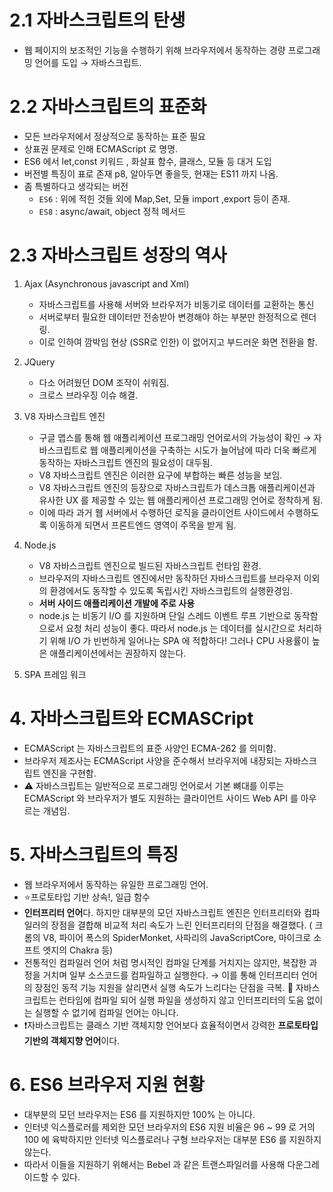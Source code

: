 # 2.1 자바스크립트의 탄생

- 웹 페이지의 보조적인 기능을 수행하기 위해 브라우저에서 동작하는 경량 프로그래밍 언어를 도입 → 자바스크립트.

# 2.2 자바스크립트의 표준화

- 모든 브라우저에서 정상적으로 동작하는 표준 필요
- 상표권 문제로 인해 ECMAScript 로 명명.
- ES6 에서 let,const 키워드 , 화살표 함수, 클래스, 모듈 등 대거 도입
- 버전별 특징이 표로 존재 p8, 알아두면 좋을듯, 현재는 ES11 까지 나옴.
- 좀 특별하다고 생각되는 버전
  - `ES6` : 위에 적힌 것들 외에 Map,Set, 모듈 import ,export 등이 존재.
  - `ES8` : async/await, object 정적 메서드

# 2.3 자바스크립트 성장의 역사

1. Ajax (Asynchronous javascript and Xml)

   - 자바스크립트를 사용해 서버와 브라우저가 비동기로 데이터를 교환하는 통신
   - 서버로부터 필요한 데이터만 전송받아 변경해야 하는 부분만 한정적으로 렌더링.
   - 이로 인하여 깜박임 현상 (SSR로 인한) 이 없어지고 부드러운 화면 전환을 함.

1. JQuery

   - 다소 어려웠던 DOM 조작이 쉬워짐.
   - 크로스 브라우징 이슈 해결.

1. V8 자바스크립트 엔진

   - 구글 맵스를 통해 웹 애플리케이션 프로그래밍 언어로서의 가능성이 확인 → 자바스크립트로 웹 애플리케이션을 구축하는 시도가 늘어남에 따라 더욱 빠르게 동작하는 자바스크립트 엔진의 필요성이 대두됨.
   - V8 자바스크립트 엔진은 이러한 요구에 부합하는 빠른 성능을 보임.
   - V8 자바스크립트 엔진의 등장으로 자바스크립트가 데스크톱 애플리케이션과 유사한 UX 를 제공할 수 있는 웹 애플리케이션 프로그래밍 언어로 정착하게 됨.
   - 이에 따라 과거 웹 서버에서 수행하던 로직을 클라이언트 사이드에서 수행하도록 이동하게 되면서 프론트엔드 영역이 주목을 받게 됨.

1. Node.js

   - V8 자바스크립트 엔진으로 빌드된 자바스크립트 런타임 환경.
   - 브라우저의 자바스크립트 엔진에서만 동작하던 자바스크립트를 브라우저 이외의 환경에서도 동작할 수 있도록 독립시킨 자바스크립트의 실행환경임.
   - **서버 사이드 애플리케이션 개발에 주로 사용**
   - node.js 는 비동기 I/O 를 지원하며 단일 스레드 이벤트 루프 기반으로 동작함으로서 요청 처리 성능이 좋다. 따라서 node.js 는 데이터를 실시간으로 처리하기 위해 I/O 가 빈번하게 일어나는 SPA 에 적합하다! 그러나 CPU 사용률이 높은 애플리케이션에서는 권장하지 않는다.

1. SPA 프레임 워크

# 4. 자바스크립트와 ECMASCript

- ECMAScript 는 자바스크립트의 표준 사양인 ECMA-262 를 의미함.
- 브라우저 제조사는 ECMAScript 사양을 준수해서 브라우저에 내장되는 자바스크립트 엔진을 구현함.
- ⚠️ 자바스크립트는 일반적으로 프로그래밍 언어로서 기본 뼈대를 이루는 ECMAScript 와 브라우저가 별도 지원하는 클라이언트 사이드 Web API 를 아우르는 개념임.

# 5. 자바스크립트의 특징

- 웹 브라우저에서 동작하는 유일한 프로그래밍 언어.
- ⭐프로토타입 기반 상속!, 일급 함수
- **인터프리터 언어**다. 하지만 대부분의 모던 자바스크립트 엔진은 인터프리터와 컴파일러의 장점을 결합해 비교적 처리 속도가 느린 인터프리터의 단점을 해결했다. ( 크롬의 V8, 파이어 폭스의 SpiderMonket, 사파리의 JavaScriptCore, 마이크로 소프트 엣지의 Chakra 등)
- 전통적인 컴파일러 언어 처럼 명시적인 컴파일 단계를 거치지는 않지만, 복잡한 과정을 거치며 일부 소스코드를 컴파일하고 실행한다. → 이를 통해 인터프리터 언어의 장점인 동적 기능 지원을 살리면서 실행 속도가 느리다는 단점을 극복. 👐 자바스크립트는 런타임에 컴파일 되어 실행 파일을 생성하지 않고 인터프리터의 도움 없이는 실행할 수 없기에 컴파일 언어는 아니다.
- ❗자바스크립트는 클래스 기반 객체지향 언어보다 효율적이면서 강력한 **프로토타입 기반의 객체지향 언어**이다.

# 6. ES6 브라우저 지원 현황

- 대부분의 모던 브라우저는 ES6 를 지원하지만 100% 는 아니다.
- 인터넷 익스플로러를 제외한 모던 브라우저의 ES6 지원 비율은 96 ~ 99 로 거의 100 에 육박하지만 인터넷 익스플로러나 구형 브라우저는 대부분 ES6 를 지원하지 않는다.
- 따라서 이들을 지원하기 위해서는 Bebel 과 같은 트랜스파일러를 사용해 다운그레이드할 수 있다.
